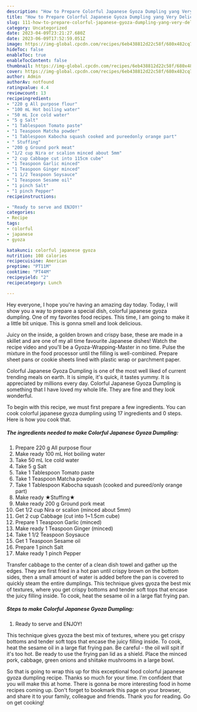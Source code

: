 ```yaml
---
description: "How to Prepare Colorful Japanese Gyoza Dumpling yang Very Delicious"
title: "How to Prepare Colorful Japanese Gyoza Dumpling yang Very Delicious"
slug: 111-how-to-prepare-colorful-japanese-gyoza-dumpling-yang-very-delicious
category: Uncategorized
date: 2023-04-09T23:21:27.680Z
date: 2023-06-09T17:52:59.051Z
image: https://img-global.cpcdn.com/recipes/6eb438812d22c58f/680x482cq70/colorful-japanese-gyoza-dumpling-recipe-main-photo.jpg
hideToc: false
enableToc: true
enableTocContent: false
thumbnail: https://img-global.cpcdn.com/recipes/6eb438812d22c58f/680x482cq70/colorful-japanese-gyoza-dumpling-recipe-main-photo.jpg
cover: https://img-global.cpcdn.com/recipes/6eb438812d22c58f/680x482cq70/colorful-japanese-gyoza-dumpling-recipe-main-photo.jpg
author: Admin
authorAv: notfound
ratingvalue: 4.4
reviewcount: 13
recipeingredient:
- "220 g All purpose flour"
- "100 mL Hot boiling water"
- "50 mL Ice cold water"
- "5 g Salt"
- "1 Tablespoon Tomato paste"
- "1 Teaspoon Matcha powder"
- "1 Tablespoon Kabocha squash cooked and pureedonly orange part"
- " Stuffing"
- "200 g Ground pork meat"
- "1/2 cup Nira or scalion minced about 5mm"
- "2 cup Cabbage cut into 115cm cube"
- "1 Teaspoon Garlic minced"
- "1 Teaspoon Ginger minced"
- "1 1/2 Teaspoon Soysauce"
- "1 Teaspoon Sesame oil"
- "1 pinch Salt"
- "1 pinch Pepper"
recipeinstructions:

- "Ready to serve and ENJOY!"
categories:
- Recipe
tags:
- colorful
- japanese
- gyoza

katakunci: colorful japanese gyoza 
nutrition: 108 calories
recipecuisine: American
preptime: "PT11M"
cooktime: "PT44M"
recipeyield: "2"
recipecategory: Lunch

---
```



Hey everyone, I hope you're having an amazing day today. Today, I will show you a way to prepare a special dish, colorful japanese gyoza dumpling. One of my favorites food recipes. This time, I am going to make it a little bit unique. This is gonna smell and look delicious.

Juicy on the inside, a golden brown and crispy base, these are made in a skillet and are one of my all time favourite Japanese dishes! Watch the recipe video and you&#39;ll be a Gyoza-Wrapping-Master in no time. Pulse the mixture in the food processor until the filling is well-combined. Prepare sheet pans or cookie sheets lined with plastic wrap or parchment paper.

Colorful Japanese Gyoza Dumpling is one of the most well liked of current trending meals on earth. It is simple, it's quick, it tastes yummy. It is appreciated by millions every day. Colorful Japanese Gyoza Dumpling is something that I have loved my whole life. They are fine and they look wonderful.


To begin with this recipe, we must first prepare a few ingredients. You can cook colorful japanese gyoza dumpling using 17 ingredients and 0 steps. Here is how you cook that.

<!--inarticleads1-->

##### The ingredients needed to make Colorful Japanese Gyoza Dumpling:

1. Prepare 220 g All purpose flour
1. Make ready 100 mL Hot boiling water
1. Take 50 mL Ice cold water
1. Take 5 g Salt
1. Take 1 Tablespoon Tomato paste
1. Take 1 Teaspoon Matcha powder
1. Take 1 Tablespoon Kabocha squash (cooked and pureed/only orange part)
1. Make ready  ★Stuffing★
1. Make ready 200 g Ground pork meat
1. Get 1/2 cup Nira or scalion (minced about 5mm)
1. Get 2 cup Cabbage (cut into 1~1.5cm cube)
1. Prepare 1 Teaspoon Garlic (minced)
1. Make ready 1 Teaspoon Ginger (minced)
1. Take 1 1/2 Teaspoon Soysauce
1. Get 1 Teaspoon Sesame oil
1. Prepare 1 pinch Salt
1. Make ready 1 pinch Pepper


Transfer cabbage to the center of a clean dish towel and gather up the edges. They are first fried in a hot pan until crispy brown on the bottom sides, then a small amount of water is added before the pan is covered to quickly steam the entire dumplings. This technique gives gyoza the best mix of textures, where you get crispy bottoms and tender soft tops that encase the juicy filling inside. To cook, heat the sesame oil in a large flat frying pan. 

<!--inarticleads2-->

##### Steps to make Colorful Japanese Gyoza Dumpling:


1. Ready to serve and ENJOY!

This technique gives gyoza the best mix of textures, where you get crispy bottoms and tender soft tops that encase the juicy filling inside. To cook, heat the sesame oil in a large flat frying pan. Be careful - the oil will spit if it&#39;s too hot. Be ready to use the frying pan lid as a shield. Place the minced pork, cabbage, green onions and shiitake mushrooms in a large bowl. 

So that is going to wrap this up for this exceptional food colorful japanese gyoza dumpling recipe. Thanks so much for your time. I'm confident that you will make this at home. There is gonna be more interesting food in home recipes coming up. Don't forget to bookmark this page on your browser, and share it to your family, colleague and friends. Thank you for reading. Go on get cooking!
